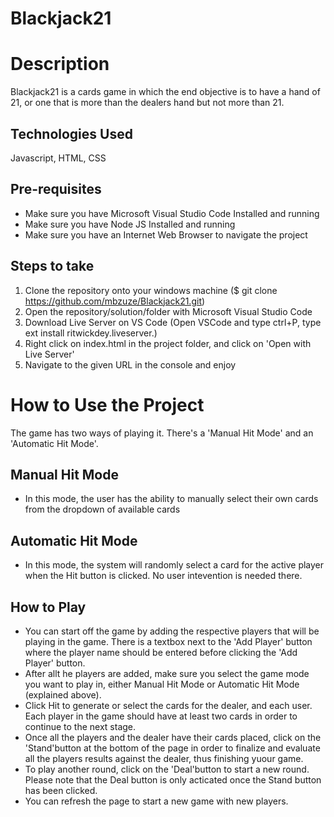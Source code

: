 # Blackjack21
# Description
Blackjack21 is a cards game in which the end objective is to have a hand of 21, or one that is more than the dealers hand but not more than 21.

## Technologies Used
Javascript, HTML, CSS

## Pre-requisites

- Make sure you have Microsoft Visual Studio Code Installed and running
- Make sure you have Node JS Installed and running
- Make sure you have an Internet Web Browser to navigate the project


## Steps to take

1. Clone the repository onto your windows machine ($ git clone https://github.com/mbzuze/Blackjack21.git)
2. Open the repository/solution/folder with Microsoft Visual Studio Code
3. Download Live Server on VS Code (Open VSCode and type ctrl+P, type ext install ritwickdey.liveserver.)
4. Right click on index.html in the project folder, and click on 'Open with Live Server'
5. Navigate to the given URL in the console and enjoy 

# How to Use the Project

The game has two ways of playing it. There's a 'Manual Hit Mode' and an 'Automatic Hit Mode'.

## Manual Hit Mode
- In this mode, the user has the ability to manually select their own cards from the dropdown of available cards

## Automatic Hit Mode
- In this mode, the system will randomly select a card for the active player when the Hit button is clicked. No user intevention is needed there.

## How to Play

- You can start off the game by adding the respective players that will be playing in the game. There is a textbox next to the 'Add Player' button where the player name should be entered before clicking the 'Add Player' button.
- After allt he players are added, make sure you select the game mode you want to play in, either Manual Hit Mode or Automatic Hit Mode (explained above).
- Click Hit to generate or select the cards for the dealer, and each user. Each player in the game should have at least two cards in order to continue to the next stage.
- Once all the players and the dealer have their cards placed, click on the 'Stand'button at the bottom of the page in order to finalize and evaluate all the players results against the dealer, thus finishing yuour game.
- To play another round, click on the 'Deal'button to start a new round. Please note that the Deal button is only acticated once the Stand button has been clicked.
- You can refresh the page to start a new game with new players.
